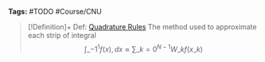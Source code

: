 ---
---

**Tags:** #TODO #Course/CNU 

 > 
 > \[!Definition\]+ Def: [Quadrature Rules](Quadrature%20Rules.md)
 > The method used to approximate each strip of integral
 > $$\int\_{-1}^{1} f(x) , dx \approx \displaystyle\sum\_{k=0}^{N-1}  W\_{k}f(x\_{k})$$

